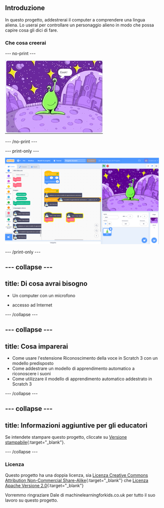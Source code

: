## Introduzione

In questo progetto, addestrerai il computer a comprendere una lingua aliena. Lo userai per controllare un personaggio alieno in modo che possa capire cosa gli dici di fare.

### Che cosa creerai

--- no-print ---

![Alieno che si sposta a destra e sinistra con nuove parole, Eeek e Bop](images/journey.gif)

--- /no-print ---

--- print-only ---

![Panoramica dell'intero progetto Scratch](images/test-new-blocks.png)

--- /print-only ---

--- collapse ---
---
title: Di cosa avrai bisogno
---

+ Un computer con un microfono

+ accesso ad Internet

--- /collapse ---

--- collapse ---
---
title: Cosa imparerai
---
+ Come usare l'estensione Riconoscimento della voce in Scratch 3 con un modello predisposto
+ Come addestrare un modello di apprendimento automatico a riconoscere i suoni
+ Come utilizzare il modello di apprendimento automatico addestrato in Scratch 3

--- /collapse ---

--- collapse ---
---
title: Informazioni aggiuntive per gli educatori
---

Se intendete stampare questo progetto, cliccate su [Versione stampabile](https://projects.raspberrypi.org/en/projects/alien-language/print){:target="_blank"}.

--- /collapse ---

### Licenza

Questo progetto ha una doppia licenza, sia [Licenza Creative Commons Attribution Non-Commercial Share-Alike](http://creativecommons.org/licenses/by-nc-sa/4.0/){:target="_blank"} che [Licenza Apache Versione 2.0](http://www.apache.org/licenses/LICENSE-2.0){:target="_blank"}

Vorremmo ringraziare Dale di machinelearningforkids.co.uk per tutto il suo lavoro su questo progetto.
